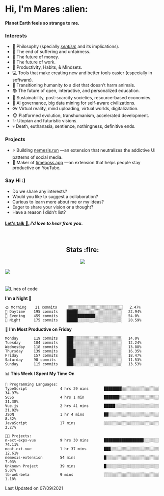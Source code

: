 <h1>Hi, I'm Mares :alien:</h1>

#### Planet Earth feels so strange to me.

### **Interests**

- 🌊 Philosophy (specially [_sentism_][sentismmedium] and its implications).
- 🎯 The end of suffering and unfairness.
- 💸 The future of money.
- 💼 The future of work.
- 🧠 Productivity, Habits, & Mindsets.
- 💻 Tools that make creating new and better tools easier (especially in software).
- 🥗 Transitioning humanity to a diet that doesn't harm animals.
- 📚 The future of open, interactive, and personalized education.
- 🌱 Sustainability, post-scarcity societies, resource-based economies.
- 🤖 AI governance, big data mining for self-aware civilizations.
- 👓 Virtual reality, mind uploading, virtual worlds, digitalization.
- 🐵 Platformed evolution, transhumanism, accelerated development.
- ✨ Utopian and futuristic visions.
- 💀 Death, euthanasia, sentience, nothingness, definitive ends.


### **Projects**

- ⚡ Building [nemesis.run](https://nemesis.run) —an extension that neutralizes the addictive UI patterns of social media.
- 💎 Maker of [timeboss.app](https://timeboss.app) —an extension that helps people stay productive on YouTube.


### **Say Hi :)**

- Do we share any interests?
- Would you like to suggest a collaboration?
- Curious to learn more about me or my ideas?
- Eager to share your vision or a thought?
- Have a reason I didn't list?

#### [Let's talk :wave:.](mailto:mareszhar@gmail.com) _I'd love to hear from you_.

[sentismmedium]: https://medium.com/@mareszhar/born-a-prisoner-a-reflection-about-life-its-struggles-and-a-plan-to-escape-d8566ce9b026

<br>

<h2 align="center">Stats :fire:</h2>

<div align="center">
  <img src="https://github-readme-streak-stats.herokuapp.com?user=mareszhar&theme=black-ice&hide_border=true&stroke=FFFFFF15&ring=DF8FFE&fire=DF8FFE&currStreakLabel=DF8FFE&background=1A232A&currStreakNum=86FFAB&dates=B1AAB3FF">
</div>

<!-- Add or remove this: &dates=B1AAB3FF at the end of the streak stats URL if they get bugged and aren't updating -->

<br>

<img src="https://activity-graph.herokuapp.com/graph?username=mareszhar&theme=nord&bg_color=00000000&color=979797&line=DF8FFE&point=00000000&area=true&hide_border=true">

<br>

<h1></h1>

<!--START_SECTION:waka-->
![Lines of code](https://img.shields.io/badge/From%20Hello%20World%20I%27ve%20Written-119084%20lines%20of%20code-blue)

**I'm a Night 🦉** 

```text
🌞 Morning    21 commits     ░░░░░░░░░░░░░░░░░░░░░░░░░   2.47% 
🌆 Daytime    195 commits    █████░░░░░░░░░░░░░░░░░░░░   22.94% 
🌃 Evening    459 commits    █████████████░░░░░░░░░░░░   54.0% 
🌙 Night      175 commits    █████░░░░░░░░░░░░░░░░░░░░   20.59%

```
📅 **I'm Most Productive on Friday** 

```text
Monday       119 commits    ███░░░░░░░░░░░░░░░░░░░░░░   14.0% 
Tuesday      104 commits    ███░░░░░░░░░░░░░░░░░░░░░░   12.24% 
Wednesday    118 commits    ███░░░░░░░░░░░░░░░░░░░░░░   13.88% 
Thursday     139 commits    ████░░░░░░░░░░░░░░░░░░░░░   16.35% 
Friday       157 commits    ████░░░░░░░░░░░░░░░░░░░░░   18.47% 
Saturday     98 commits     ███░░░░░░░░░░░░░░░░░░░░░░   11.53% 
Sunday       115 commits    ███░░░░░░░░░░░░░░░░░░░░░░   13.53%

```


📊 **This Week I Spent My Time On** 

```text
💬 Programming Languages: 
TypeScript               4 hrs 29 mins       ████████░░░░░░░░░░░░░░░░░   34.97% 
SCSS                     4 hrs 1 min         ███████░░░░░░░░░░░░░░░░░░   31.38% 
Vue.js                   2 hrs 41 mins       █████░░░░░░░░░░░░░░░░░░░░   21.02% 
JSON                     1 hr 4 mins         ██░░░░░░░░░░░░░░░░░░░░░░░   8.32% 
JavaScript               17 mins             ░░░░░░░░░░░░░░░░░░░░░░░░░   2.27%

🐱‍💻 Projects: 
n-ext-exps-vue           9 hrs 30 mins       ██████████████████░░░░░░░   74.11% 
neat-ext-vue             1 hr 37 mins        ███░░░░░░░░░░░░░░░░░░░░░░   12.61% 
nemesis-extension        54 mins             █░░░░░░░░░░░░░░░░░░░░░░░░   7.03% 
Unknown Project          39 mins             █░░░░░░░░░░░░░░░░░░░░░░░░   5.07% 
tb-web-beta              9 mins              ░░░░░░░░░░░░░░░░░░░░░░░░░   1.18%

```


 Last Updated on 07/09/2021
<!--END_SECTION:waka-->

